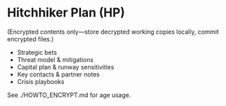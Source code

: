 # Hitchhiker Plan (HP)
(Encrypted contents only—store decrypted working copies locally, commit encrypted files.)

- Strategic bets
- Threat model & mitigations
- Capital plan & runway sensitivities
- Key contacts & partner notes
- Crisis playbooks

See ./HOWTO_ENCRYPT.md for age usage.
